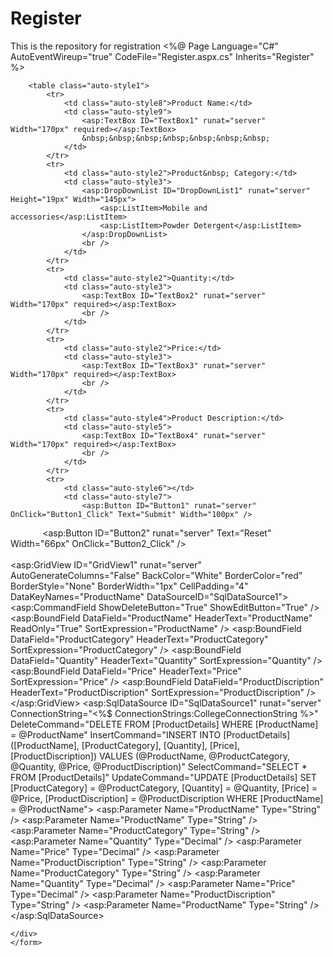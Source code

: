 # Register
This is the repository for registration
<%@ Page Language="C#" AutoEventWireup="true" CodeFile="Register.aspx.cs" Inherits="Register" %>

<!DOCTYPE html>

<html xmlns="http://www.w3.org/1999/xhtml">
<head runat="server">
    <title></title>
    <style type="text/css">
        .auto-style1 {
            width: 80%;
        }
        .auto-style2 {
            width: 206px;
        }
        .auto-style3 {
            width: 760px;
        }
        .auto-style4 {
            width: 206px;
            height: 42px;
        }
        .auto-style5 {
            width: 760px;
            height: 42px;
        }
        .auto-style6 {
            width: 206px;
            height: 36px;
        }
        .auto-style7 {
            width: 760px;
            height: 36px;
        }
        .auto-style8 {
            width: 210px;
            height: 24px;
        }
        .auto-style9 {
            width: 766px;
            height: 27px;
        }
    </style>
</head>
<body>
    <form id="form1" runat="server">
    <div>
    
        <table class="auto-style1">
            <tr>
                <td class="auto-style8">Product Name:</td>
                <td class="auto-style9">
                    <asp:TextBox ID="TextBox1" runat="server" Width="170px" required></asp:TextBox>
                    &nbsp;&nbsp;&nbsp;&nbsp;&nbsp;&nbsp;&nbsp;
                </td>
            </tr>
            <tr>
                <td class="auto-style2">Product&nbsp; Category:</td>
                <td class="auto-style3">
                    <asp:DropDownList ID="DropDownList1" runat="server" Height="19px" Width="145px">
                        <asp:ListItem>Mobile and accessories</asp:ListItem>
                        <asp:ListItem>Powder Detergent</asp:ListItem>
                    </asp:DropDownList>
                    <br />
                </td>
            </tr>
            <tr>
                <td class="auto-style2">Quantity:</td>
                <td class="auto-style3">
                    <asp:TextBox ID="TextBox2" runat="server" Width="170px" required></asp:TextBox>
                    <br />
                </td>
            </tr>
            <tr>
                <td class="auto-style2">Price:</td>
                <td class="auto-style3">
                    <asp:TextBox ID="TextBox3" runat="server" Width="170px" required></asp:TextBox>
                    <br />
                </td>
            </tr>
            <tr>
                <td class="auto-style4">Product Description:</td>
                <td class="auto-style5">
                    <asp:TextBox ID="TextBox4" runat="server" Width="170px" required></asp:TextBox>
                    <br />
                </td>
            </tr>
            <tr>
                <td class="auto-style6"></td>
                <td class="auto-style7">
                    <asp:Button ID="Button1" runat="server" OnClick="Button1_Click" Text="Submit" Width="100px" />
&nbsp;&nbsp;&nbsp;&nbsp;&nbsp;&nbsp;&nbsp;&nbsp;&nbsp;&nbsp;&nbsp;&nbsp;
                    <asp:Button ID="Button2" runat="server" Text="Reset" Width="66px" OnClick="Button2_Click" />
                    <br />
                    <br />
                    <asp:GridView ID="GridView1" runat="server" AutoGenerateColumns="False" BackColor="White" BorderColor="red" BorderStyle="None" BorderWidth="1px" CellPadding="4" DataKeyNames="ProductName" DataSourceID="SqlDataSource1">
                        <Columns>
                            <asp:CommandField ShowDeleteButton="True" ShowEditButton="True" />
                            <asp:BoundField DataField="ProductName" HeaderText="ProductName" ReadOnly="True" SortExpression="ProductName" />
                            <asp:BoundField DataField="ProductCategory" HeaderText="ProductCategory" SortExpression="ProductCategory" />
                            <asp:BoundField DataField="Quantity" HeaderText="Quantity" SortExpression="Quantity" />
                            <asp:BoundField DataField="Price" HeaderText="Price" SortExpression="Price" />
                            <asp:BoundField DataField="ProductDiscription" HeaderText="ProductDiscription" SortExpression="ProductDiscription" />
                        </Columns>
                        <FooterStyle BackColor="white" ForeColor="red" />
                        <HeaderStyle BackColor="white" Font-Bold="True" ForeColor="green" />
                        <PagerStyle BackColor="white" ForeColor="yellow" HorizontalAlign="Center" />
                        <RowStyle BackColor="White" ForeColor="black" />
                        <SelectedRowStyle BackColor="yellow" Font-Bold="True" ForeColor="blue" />
                        <SortedAscendingCellStyle BackColor="orange" />
                        <SortedAscendingHeaderStyle BackColor="black" />
                        <SortedDescendingCellStyle BackColor="#orange" />
                        <SortedDescendingHeaderStyle BackColor="#black" />
                    </asp:GridView>
                    <asp:SqlDataSource ID="SqlDataSource1" runat="server" ConnectionString="<%$ ConnectionStrings:CollegeConnectionString %>" DeleteCommand="DELETE FROM [ProductDetails] WHERE [ProductName] = @ProductName" InsertCommand="INSERT INTO [ProductDetails] ([ProductName], [ProductCategory], [Quantity], [Price], [ProductDiscription]) VALUES (@ProductName, @ProductCategory, @Quantity, @Price, @ProductDiscription)" SelectCommand="SELECT * FROM [ProductDetails]" UpdateCommand="UPDATE [ProductDetails] SET [ProductCategory] = @ProductCategory, [Quantity] = @Quantity, [Price] = @Price, [ProductDiscription] = @ProductDiscription WHERE [ProductName] = @ProductName">
                        <DeleteParameters>
                            <asp:Parameter Name="ProductName" Type="String" />
                        </DeleteParameters>
                        <InsertParameters>
                            <asp:Parameter Name="ProductName" Type="String" />
                            <asp:Parameter Name="ProductCategory" Type="String" />
                            <asp:Parameter Name="Quantity" Type="Decimal" />
                            <asp:Parameter Name="Price" Type="Decimal" />
                            <asp:Parameter Name="ProductDiscription" Type="String" />
                        </InsertParameters>
                        <UpdateParameters>
                            <asp:Parameter Name="ProductCategory" Type="String" />
                            <asp:Parameter Name="Quantity" Type="Decimal" />
                            <asp:Parameter Name="Price" Type="Decimal" />
                            <asp:Parameter Name="ProductDiscription" Type="String" />
                            <asp:Parameter Name="ProductName" Type="String" />
                        </UpdateParameters>
                    </asp:SqlDataSource>
                    <br />
                </td>
            </tr>
        </table>
    
    </div>
    </form>
</body>
</html>
